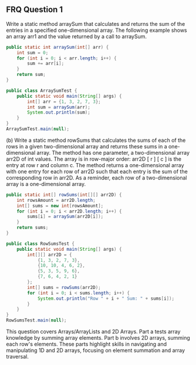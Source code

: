 ## FRQ Question 1

Write a static method arraySum that calculates and returns the sum of the entries in a specified one-dimensional array. The following example shows an array arr1 and the value returned by a call to arraySum.

```java
public static int arraySum(int[] arr) {
    int sum = 0;
    for (int i = 0; i < arr.length; i++) {
        sum += arr[i];
    }
    return sum;
}

public class ArraySumTest {
    public static void main(String[] args) {
        int[] arr = {1, 3, 2, 7, 3};
        int sum = arraySum(arr);
        System.out.println(sum);
    }
}
ArraySumTest.main(null);
```

(b) Write a static method rowSums that calculates the sums of each of the rows in a given two-dimensional array and returns these sums in a one-dimensional array. The method has one parameter, a two-dimensional array arr2D of int values. The array is in row-major order: arr2D [ r ] [ c ] is the entry at row r and column c. The method returns a one-dimensional array with one entry for each row of arr2D such that each entry is the sum of the corresponding row in arr2D. As a reminder, each row of a two-dimensional array is a one-dimensional array.

```java
public static int[] rowSums(int[][] arr2D) {
    int rowsAmount = arr2D.length;
    int[] sums = new int[rowsAmount];
    for (int i = 0; i < arr2D.length; i++) {
        sums[i] = arraySum(arr2D[i]);
    }
    return sums;
}

public class RowSumsTest {
    public static void main(String[] args) {
        int[][] arr2D = {
            {1, 3, 2, 7, 3},
            {10, 10, 4, 6, 2},
            {5, 3, 5, 9, 6},
            {7, 6, 4, 2, 1}
        };
        int[] sums = rowSums(arr2D);
        for (int i = 0; i < sums.length; i++) {
            System.out.println("Row " + i + " Sum: " + sums[i]);
        }
    }
}
RowSumsTest.main(null);
```


This question covers Arrays/ArrayLists and 2D Arrays. Part a tests array knowledge by summing array elements. Part b involves 2D arrays, summing each row's elements. These parts highlight skills in navigating and manipulating 1D and 2D arrays, focusing on element summation and array traversal.

